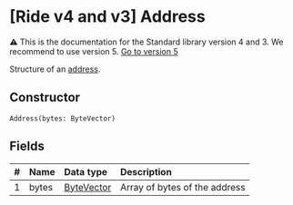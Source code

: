 # [Ride v4 and v3] Address

:warning: This is the documentation for the Standard library version 4 and 3. We recommend to use version 5. [Go to version 5](/en/ride/structures/common-structures/address)

Structure of an [address](/en/blockchain/account/address).

## Constructor

``` ride
Address(bytes: ByteVector)
```

## Fields

|   #   | Name | Data type | Description |
| :--- | :--- | :--- | :--- |
| 1 | bytes | [ByteVector](/en/ride/data-types/byte-vector) | Array of bytes of the address |
